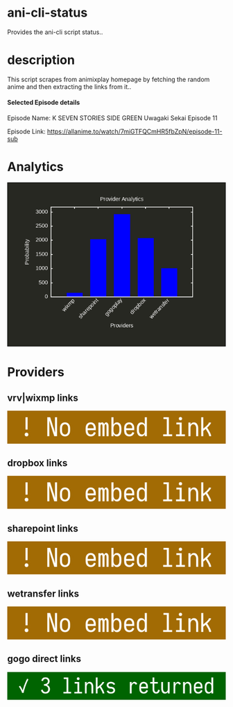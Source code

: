 # ani-cli-status
Provides the ani-cli script status..

# description
This script scrapes from animixplay homepage by fetching the random anime and then extracting the links from it..

#### Selected Episode details

Episode Name: K SEVEN STORIES SIDE GREEN Uwagaki Sekai Episode 11

Episode Link: https://allanime.to/watch/7miGTFQCmHR5fbZpN/episode-11-sub
 
# Analytics

<img src="./analytics.png">

# Providers

##  vrv|wixmp links

<img src="./images/vrv.jpg">

##  dropbox links

<img src="./images/dropbox.jpg">

##  sharepoint links

<img src="./images/sharepoint.jpg">

##  wetransfer links

<img src="./images/wetransfer.jpg">

## gogo direct links

<img src="./images/gogoplay.jpg">
